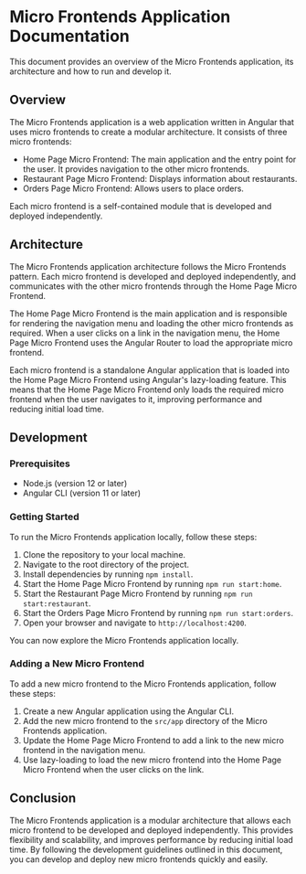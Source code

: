 Micro Frontends Application Documentation
=========================================

This document provides an overview of the Micro Frontends application, its architecture and how to run and develop it.

Overview
--------

The Micro Frontends application is a web application written in Angular that uses micro frontends to create a modular architecture. It consists of three micro frontends:

-   Home Page Micro Frontend: The main application and the entry point for the user. It provides navigation to the other micro frontends.
-   Restaurant Page Micro Frontend: Displays information about restaurants.
-   Orders Page Micro Frontend: Allows users to place orders.

Each micro frontend is a self-contained module that is developed and deployed independently.

Architecture
------------

The Micro Frontends application architecture follows the Micro Frontends pattern. Each micro frontend is developed and deployed independently, and communicates with the other micro frontends through the Home Page Micro Frontend.

The Home Page Micro Frontend is the main application and is responsible for rendering the navigation menu and loading the other micro frontends as required. When a user clicks on a link in the navigation menu, the Home Page Micro Frontend uses the Angular Router to load the appropriate micro frontend.

Each micro frontend is a standalone Angular application that is loaded into the Home Page Micro Frontend using Angular's lazy-loading feature. This means that the Home Page Micro Frontend only loads the required micro frontend when the user navigates to it, improving performance and reducing initial load time.

Development
-----------

### Prerequisites

-   Node.js (version 12 or later)
-   Angular CLI (version 11 or later)

### Getting Started

To run the Micro Frontends application locally, follow these steps:

1.  Clone the repository to your local machine.
2.  Navigate to the root directory of the project.
3.  Install dependencies by running `npm install`.
4.  Start the Home Page Micro Frontend by running `npm run start:home`.
5.  Start the Restaurant Page Micro Frontend by running `npm run start:restaurant`.
6.  Start the Orders Page Micro Frontend by running `npm run start:orders`.
7.  Open your browser and navigate to `http://localhost:4200`.

You can now explore the Micro Frontends application locally.

### Adding a New Micro Frontend

To add a new micro frontend to the Micro Frontends application, follow these steps:

1.  Create a new Angular application using the Angular CLI.
2.  Add the new micro frontend to the `src/app` directory of the Micro Frontends application.
3.  Update the Home Page Micro Frontend to add a link to the new micro frontend in the navigation menu.
4.  Use lazy-loading to load the new micro frontend into the Home Page Micro Frontend when the user clicks on the link.

Conclusion
----------

The Micro Frontends application is a modular architecture that allows each micro frontend to be developed and deployed independently. This provides flexibility and scalability, and improves performance by reducing initial load time. By following the development guidelines outlined in this document, you can develop and deploy new micro frontends quickly and easily.